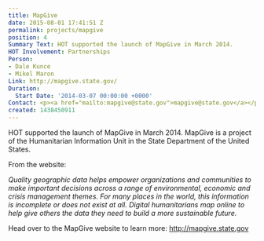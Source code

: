 ```yaml
---
title: MapGive
date: 2015-08-01 17:41:51 Z
permalink: projects/mapgive
position: 4
Summary Text: HOT supported the launch of MapGive in March 2014.
HOT Involvement: Partnerships
Person:
- Dale Kunce
- Mikel Maron
Link: http://mapgive.state.gov/
Duration:
  Start Date: '2014-03-07 00:00:00 +0000'
Contact: <p><a href="mailto:mapgive@state.gov">mapgive@state.gov</a></p>
created: 1438450911
---
```


<p>HOT supported the launch of MapGive in March 2014. MapGive is a project of the Humanitarian Information Unit in the State Department of the United States.</p><p>From the website:</p><p><em>Quality geographic data helps empower organizations and communities to make important decisions across a range of environmental, economic and crisis management themes. For many places in the world, this information is incomplete or does not exist at all. Digital humanitarians map online to help give others the data they need to build a more sustainable future.</em></p><p>Head over to the MapGive website to learn more: <a href="http://mapgive.state.gov">http://mapgive.state.gov</a></p>
